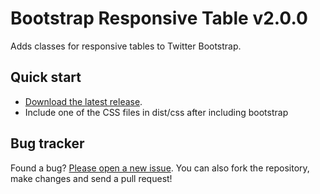 # Bootstrap Responsive Table v2.0.0

Adds classes for responsive tables to Twitter Bootstrap.


## Quick start
* [Download the latest release](https://github.com/alcaeus/bootstrap-table-responsive/zipball/master).
* Include one of the CSS files in dist/css after including bootstrap


## Bug tracker

Found a bug? [Please open a new issue](https://github.com/alcaeus/bootstrap-table-responsive/issues). You can also fork the repository, make changes and send a pull request!


